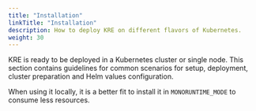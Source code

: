 ```yaml
---
title: "Installation"
linkTitle: "Installation"
description: How to deploy KRE on different flavors of Kubernetes.
weight: 30
---
```

KRE is ready to be deployed in a Kubernetes cluster or single node. This section contains guidelines for common 
scenarios for setup, deployment, cluster preparation and Helm values configuration.

When using it locally, it is a better fit to install it in `MONORUNTIME_MODE` to consume less resources.